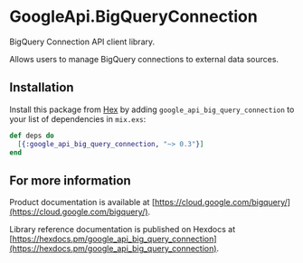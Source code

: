 # GoogleApi.BigQueryConnection

BigQuery Connection API client library.

Allows users to manage BigQuery connections to external data sources.

## Installation

Install this package from [Hex](https://hex.pm) by adding
`google_api_big_query_connection` to your list of dependencies in `mix.exs`:

```elixir
def deps do
  [{:google_api_big_query_connection, "~> 0.3"}]
end
```

## For more information

Product documentation is available at [https://cloud.google.com/bigquery/](https://cloud.google.com/bigquery/).

Library reference documentation is published on Hexdocs at
[https://hexdocs.pm/google_api_big_query_connection](https://hexdocs.pm/google_api_big_query_connection).
